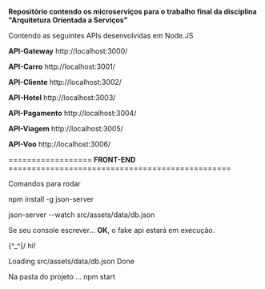 **Repositório contendo os microserviços para o trabalho final da disciplina "Arquitetura Orientada a Serviços"**

Contendo as seguintes APIs desenvolvidas em Node.JS

**API-Gateway** http://localhost:3000/

**API-Carro** http://localhost:3001/

**API-Cliente** http://localhost:3002/

**API-Hotel** http://localhost:3003/

**API-Pagamento** http://localhost:3004/

**API-Viagem** http://localhost:3005/

**API-Voo** http://localhost:3006/

================== **FRONT-END** ================================================

Comandos para rodar

npm install -g json-server

json-server --watch src/assets/data/db.json

Se seu console escrever... **OK**, o fake api estará em execução.

\{^_^}/ hi!

  Loading src/assets/data/db.json
  Done


Na pasta do projeto ...
npm start

